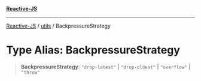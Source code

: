 [**Reactive-JS**](../../README.md)

***

[Reactive-JS](../../README.md) / [utils](../README.md) / BackpressureStrategy

# Type Alias: BackpressureStrategy

> **BackpressureStrategy**: `"drop-latest"` \| `"drop-oldest"` \| `"overflow"` \| `"throw"`
